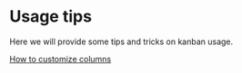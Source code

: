 # Usage tips

Here we will provide some tips and tricks on kanban usage.

[How to customize columns](/docs/usage/customize-columns.md)

